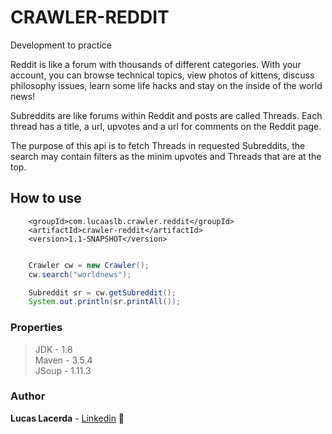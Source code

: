 # CRAWLER-REDDIT

Development to practice

Reddit is like a forum with thousands of different categories. With your account, you can browse technical topics, view photos of kittens, discuss philosophy issues, learn some life hacks and stay on the inside of the world news!

Subreddits are like forums within Reddit and posts are called Threads.
Each thread has a title, a url, upvotes and a url for comments on the Reddit page.

The purpose of this api is to fetch Threads in requested Subreddits, the search may contain filters as the minim upvotes and Threads that are at the top.

## How to use

```
	<groupId>com.lucaaslb.crawler.reddit</groupId>
	<artifactId>crawler-reddit</artifactId>
	<version>1.1-SNAPSHOT</version>
```

```java

    Crawler cw = new Crawler();
	cw.search("worldnews");

	Subreddit sr = cw.getSubreddit();
	System.out.println(sr.printAll());

```

### Properties 

> JDK - 1.8 <br>
> Maven - 3.5.4<br>
> JSoup - 1.11.3<br>


### Author

**Lucas Lacerda** - [Linkedin](https://www.linkedin.com/in/lucaaslb/) :pizza:
